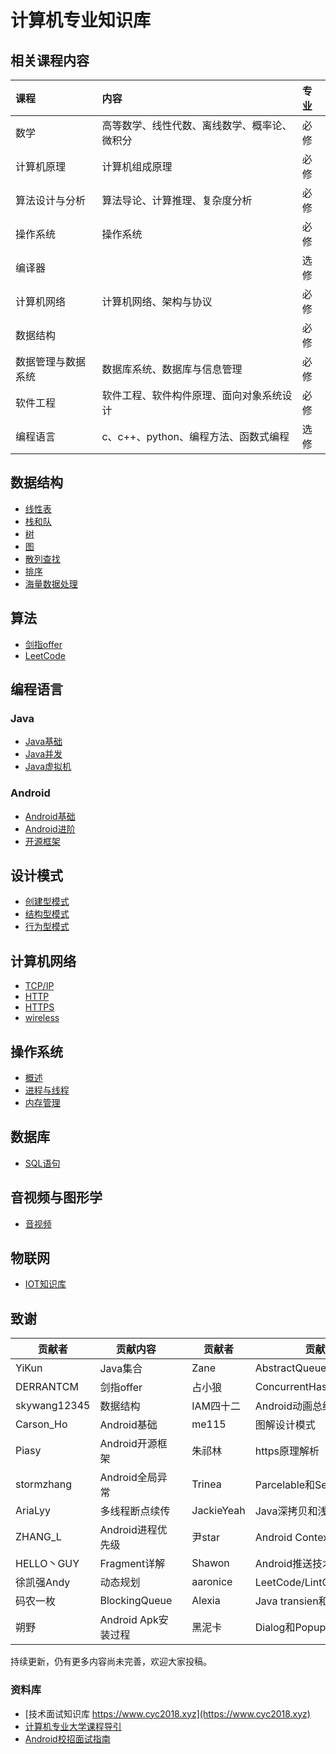 # 计算机专业知识库

## 相关课程内容

| 课程 | 内容 | 专业|
|:---|:----|:-----|
| 数学| 高等数学、线性代数、离线数学、概率论、微积分 | 必修  |
| 计算机原理 | 计算机组成原理 | 必修  |
| 算法设计与分析 | 算法导论、计算推理、复杂度分析 | 必修  |
| 操作系统 | 操作系统 | 必修  |
| 编译器 |  | 选修  |
| 计算机网络| 计算机网络、架构与协议 | 必修  |
| 数据结构 |  | 必修  |
| 数据管理与数据系统 | 数据库系统、数据库与信息管理 | 必修  |
| 软件工程 |  软件工程、软件构件原理、面向对象系统设计 | 必修  |
| 编程语言 |  c、c++、python、编程方法、函数式编程 | 选修  |

## 数据结构

* [线性表](/docs/data-structure/linear-list.md)
* [栈和队](/docs/data-structure/stack-queue.md)
* [树](/docs/data-structure/tree.md)
* [图](/docs/data-structure/graph.md)
* [散列查找](/docs/data-structure/hash.md)
* [排序](/docs/data-structure/sort.md)
* [海量数据处理](/docs/data-structure/mass_data_processing.md)

## 算法

* [剑指offer](/docs/algorithm/For-offer.md)
* [LeetCode](/docs/algorithm/leetcode.md)

## 编程语言
### Java

* [Java基础](/docs/language/java/basis.md)
* [Java并发](/docs/language/java/concurrence.md)
* [Java虚拟机](/docs/language/java/virtual-machine.md)

### Android

* [Android基础](/docs/language/android/basis.md)
* [Android进阶](/docs/language/android/advance.md)
* [开源框架](/docs/language/android/open-source-framework.md)


## 设计模式

* [创建型模式](/docs/design-mode/Builder-Pattern.md)
* [结构型模式](/docs/design-mode/Structural-Patterns.md)
* [行为型模式](/docs/design-mode/Behavioral-Pattern.md)

## 计算机网络

* [TCP/IP](/docs/networks/tcpip.md)
* [HTTP](/docs/networks/http.md)
* [HTTPS](/docs/networks/https.md)
* [wireless](/docs/2022/01/wireless-network.md)

## 操作系统

- [概述](/docs/operating-system/summarize.md)
- [进程与线程](/docs/operating-system/process-thread.md)
- [内存管理](/docs/operating-system/memory-management.md)

## 数据库

- [SQL语句](/docs/sql/SQL.md)

## 音视频与图形学

- [音视频](/docs/media/README.md)

## 物联网

- [IOT知识库](/docs/2022/README.md)

## 致谢

| 贡献者       | 贡献内容     | | 贡献者    | 贡献内容                       |
| ------------ | ----------- |:--| ------ | -------------------------- |
| YiKun        | Java集合      | | Zane   | AbstractQueuedSynchronizer |
| DERRANTCM    | 剑指offer     | | 占小狼    | ConcurrentHashMap          |
| skywang12345 | 数据结构      | | IAM四十二 | Android动画总结                |
| Carson_Ho    | Android基础   | | me115  | 图解设计模式                     |
| Piasy        | Android开源框架 | | 朱祁林    | https原理解析                  |
| stormzhang   | Android全局异常 | | Trinea | Parcelable和Serializable    |
| AriaLyy   | 多线程断点续传      | | JackieYeah | Java深拷贝和浅拷贝                  |
| ZHANG_L   | Android进程优先级   | | 尹star      | Android Context详解            |
| HELLO丶GUY | Fragment详解      | | Shawon     | Android推送技术                  |
| 徐凯强Andy   | 动态规划          | | aaronice   | LeetCode/LintCode题解          |
| 码农一枚      | BlockingQueue   | | Alexia     | Java transien和finally return |
| 朔野        | Android Apk安装过程 | | 黑泥卡        | Dialog和PopupWindow           |

持续更新，仍有更多内容尚未完善，欢迎大家投稿。

### 资料库
- [技术面试知识库 https://www.cyc2018.xyz](https://www.cyc2018.xyz)
- [计算机专业大学课程导引](https://hackway.org/docs/cs/intro)
- [Android校招面试指南](https://lrh1993.gitbooks.io/android_interview_guide/content/)